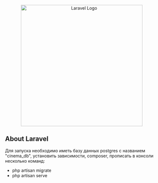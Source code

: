 <p align="center"><a href="https://laravel.com" target="_blank"><img src="https://raw.githubusercontent.com/laravel/art/master/logo-lockup/5%20SVG/2%20CMYK/1%20Full%20Color/laravel-logolockup-cmyk-red.svg" width="400" alt="Laravel Logo"></a></p>

<p align="center">
</p>

## About Laravel

Для запуска необходимо иметь базу данных postgres с названием "cinema_db", установить зависимости, composer, прописать в консоли несколько команд:

- php artisan migrate
- php artisan serve

